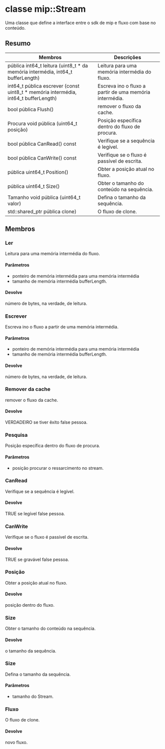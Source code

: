 # <a name="class-mipstream"></a>classe mip::Stream 
Uma classe que define a interface entre o sdk de mip e fluxo com base no conteúdo.
  
## <a name="summary"></a>Resumo
 Membros                        | Descrições                                
--------------------------------|---------------------------------------------
pública int64_t leitura (uint8_t * da memória intermédia, int64_t bufferLength)  |  Leitura para uma memória intermédia do fluxo.
int64_t pública escrever (const uint8_t * memória intermédia, int64_t bufferLength)  |  Escreva ino o fluxo a partir de uma memória intermédia.
bool pública Flush()  |  remover o fluxo da cache.
Procura void pública (uint64_t posição)  |  Posição específica dentro do fluxo de procura.
bool pública CanRead() const  |  Verifique se a sequência é legível.
bool pública CanWrite() const  |  Verifique se o fluxo é passível de escrita.
pública uint64_t Position()  |  Obter a posição atual no fluxo.
pública uint64_t Size()  |  Obter o tamanho do conteúdo na sequência.
Tamanho void pública (uint64_t valor)  |  Defina o tamanho da sequência.
std::shared_ptr pública<Stream> clone)  |  O fluxo de clone.
  
## <a name="members"></a>Membros
  
### <a name="read"></a>Ler
Leitura para uma memória intermédia do fluxo.
  
#### <a name="parameters"></a>Parâmetros
* ponteiro de memória intermédia para uma memória intermédia 
* tamanho de memória intermédia bufferLength. 
  
#### <a name="returns"></a>Devolve
número de bytes, na verdade, de leitura.
  
### <a name="write"></a>Escrever
Escreva ino o fluxo a partir de uma memória intermédia.
  
#### <a name="parameters"></a>Parâmetros
* ponteiro de memória intermédia para uma memória intermédia 
* tamanho de memória intermédia bufferLength. 
  
#### <a name="returns"></a>Devolve
número de bytes, na verdade, de leitura.
  
### <a name="flush"></a>Remover da cache
remover o fluxo da cache.
  
#### <a name="returns"></a>Devolve
VERDADEIRO se tiver êxito false pessoa.
  
### <a name="seek"></a>Pesquisa
Posição específica dentro do fluxo de procura.
  
#### <a name="parameters"></a>Parâmetros
* posição procurar o ressarcimento no stream.
  
### <a name="canread"></a>CanRead
Verifique se a sequência é legível.
  
#### <a name="returns"></a>Devolve
TRUE se legível false pessoa.
  
### <a name="canwrite"></a>CanWrite
Verifique se o fluxo é passível de escrita.
  
#### <a name="returns"></a>Devolve
TRUE se gravável false pessoa.
  
### <a name="position"></a>Posição
Obter a posição atual no fluxo.
  
#### <a name="returns"></a>Devolve
posição dentro do fluxo.
  
### <a name="size"></a>Size
Obter o tamanho do conteúdo na sequência.
  
#### <a name="returns"></a>Devolve
o tamanho da sequência.
  
### <a name="size"></a>Size
Defina o tamanho da sequência.
  
#### <a name="parameters"></a>Parâmetros
* tamanho do Stream.
  
### <a name="stream"></a>Fluxo
O fluxo de clone.
  
#### <a name="returns"></a>Devolve
novo fluxo.